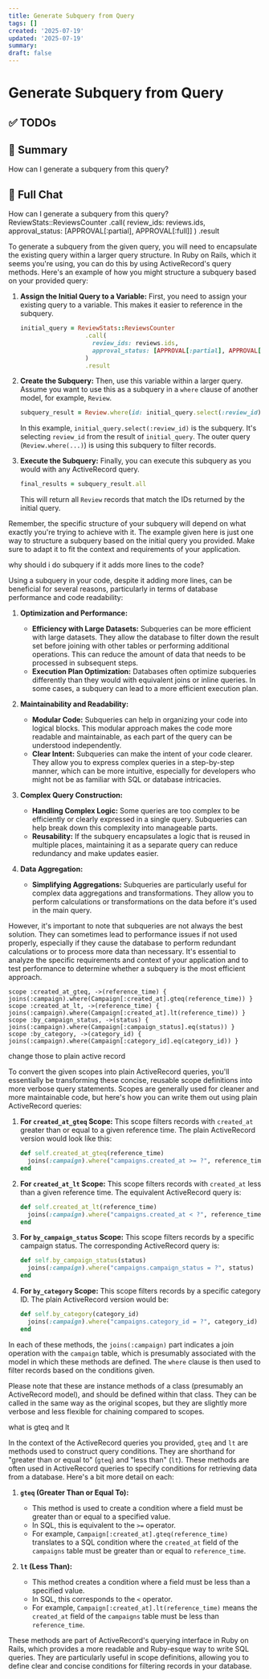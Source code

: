 ```yaml
---
title: Generate Subquery from Query
tags: []
created: '2025-07-19'
updated: '2025-07-19'
summary:
draft: false
---
```


# Generate Subquery from Query

## ✅ TODOs


## 📌 Summary
How can I generate a subquery from this query?

## 🧠 Full Chat


How can I generate a subquery from this query?  
  ReviewStats::ReviewsCounter
      .call(
        review_ids: reviews.ids,
        approval_status: [APPROVAL[:partial], APPROVAL[:full]]
      )
      .result
  

To generate a subquery from the given query, you will need to encapsulate the existing query within a larger query structure. In Ruby on Rails, which it seems you're using, you can do this by using ActiveRecord's query methods. Here's an example of how you might structure a subquery based on your provided query:

1. **Assign the Initial Query to a Variable:**
   First, you need to assign your existing query to a variable. This makes it easier to reference in the subquery.

   ```ruby
   initial_query = ReviewStats::ReviewsCounter
                     .call(
                       review_ids: reviews.ids,
                       approval_status: [APPROVAL[:partial], APPROVAL[:full]]
                     )
                     .result
   ```

2. **Create the Subquery:**
   Then, use this variable within a larger query. Assume you want to use this as a subquery in a `where` clause of another model, for example, `Review`.

   ```ruby
   subquery_result = Review.where(id: initial_query.select(:review_id))
   ```

   In this example, `initial_query.select(:review_id)` is the subquery. It's selecting `review_id` from the result of `initial_query`. The outer query (`Review.where(...)`) is using this subquery to filter records.

3. **Execute the Subquery:**
   Finally, you can execute this subquery as you would with any ActiveRecord query.

   ```ruby
   final_results = subquery_result.all
   ```

   This will return all `Review` records that match the IDs returned by the initial query.

Remember, the specific structure of your subquery will depend on what exactly you're trying to achieve with it. The example given here is just one way to structure a subquery based on the initial query you provided. Make sure to adapt it to fit the context and requirements of your application.

why should i do subquery if it adds more lines to the code?

Using a subquery in your code, despite it adding more lines, can be beneficial for several reasons, particularly in terms of database performance and code readability:

1. **Optimization and Performance:**
   - **Efficiency with Large Datasets:** Subqueries can be more efficient with large datasets. They allow the database to filter down the result set before joining with other tables or performing additional operations. This can reduce the amount of data that needs to be processed in subsequent steps.
   - **Execution Plan Optimization:** Databases often optimize subqueries differently than they would with equivalent joins or inline queries. In some cases, a subquery can lead to a more efficient execution plan.

2. **Maintainability and Readability:**
   - **Modular Code:** Subqueries can help in organizing your code into logical blocks. This modular approach makes the code more readable and maintainable, as each part of the query can be understood independently.
   - **Clear Intent:** Subqueries can make the intent of your code clearer. They allow you to express complex queries in a step-by-step manner, which can be more intuitive, especially for developers who might not be as familiar with SQL or database intricacies.

3. **Complex Query Construction:**
   - **Handling Complex Logic:** Some queries are too complex to be efficiently or clearly expressed in a single query. Subqueries can help break down this complexity into manageable parts.
   - **Reusability:** If the subquery encapsulates a logic that is reused in multiple places, maintaining it as a separate query can reduce redundancy and make updates easier.

4. **Data Aggregation:**
   - **Simplifying Aggregations:** Subqueries are particularly useful for complex data aggregations and transformations. They allow you to perform calculations or transformations on the data before it's used in the main query.

However, it's important to note that subqueries are not always the best solution. They can sometimes lead to performance issues if not used properly, especially if they cause the database to perform redundant calculations or to process more data than necessary. It's essential to analyze the specific requirements and context of your application and to test performance to determine whether a subquery is the most efficient approach.

    scope :created_at_gteq, ->(reference_time) { joins(:campaign).where(Campaign[:created_at].gteq(reference_time)) }
    scope :created_at_lt, ->(reference_time) { joins(:campaign).where(Campaign[:created_at].lt(reference_time)) }
    scope :by_campaign_status, ->(status) { joins(:campaign).where(Campaign[:campaign_status].eq(status)) }
    scope :by_category, ->(category_id) { joins(:campaign).where(Campaign[:category_id].eq(category_id)) }
change those to plain active record

To convert the given scopes into plain ActiveRecord queries, you'll essentially be transforming these concise, reusable scope definitions into more verbose query statements. Scopes are generally used for cleaner and more maintainable code, but here's how you can write them out using plain ActiveRecord queries:

1. **For `created_at_gteq` Scope:**
   This scope filters records with `created_at` greater than or equal to a given reference time. The plain ActiveRecord version would look like this:

   ```ruby
   def self.created_at_gteq(reference_time)
     joins(:campaign).where("campaigns.created_at >= ?", reference_time)
   end
   ```

2. **For `created_at_lt` Scope:**
   This scope filters records with `created_at` less than a given reference time. The equivalent ActiveRecord query is:

   ```ruby
   def self.created_at_lt(reference_time)
     joins(:campaign).where("campaigns.created_at < ?", reference_time)
   end
   ```

3. **For `by_campaign_status` Scope:**
   This scope filters records by a specific campaign status. The corresponding ActiveRecord query is:

   ```ruby
   def self.by_campaign_status(status)
     joins(:campaign).where("campaigns.campaign_status = ?", status)
   end
   ```

4. **For `by_category` Scope:**
   This scope filters records by a specific category ID. The plain ActiveRecord version would be:

   ```ruby
   def self.by_category(category_id)
     joins(:campaign).where("campaigns.category_id = ?", category_id)
   end
   ```

In each of these methods, the `joins(:campaign)` part indicates a join operation with the `campaign` table, which is presumably associated with the model in which these methods are defined. The `where` clause is then used to filter records based on the conditions given.

Please note that these are instance methods of a class (presumably an ActiveRecord model), and should be defined within that class. They can be called in the same way as the original scopes, but they are slightly more verbose and less flexible for chaining compared to scopes.

what is gteq and lt



In the context of the ActiveRecord queries you provided, `gteq` and `lt` are methods used to construct query conditions. They are shorthand for "greater than or equal to" (`gteq`) and "less than" (`lt`). These methods are often used in ActiveRecord queries to specify conditions for retrieving data from a database. Here's a bit more detail on each:

1. **`gteq` (Greater Than or Equal To):**
   - This method is used to create a condition where a field must be greater than or equal to a specified value.
   - In SQL, this is equivalent to the `>=` operator.
   - For example, `Campaign[:created_at].gteq(reference_time)` translates to a SQL condition where the `created_at` field of the `campaigns` table must be greater than or equal to `reference_time`.

2. **`lt` (Less Than):**
   - This method creates a condition where a field must be less than a specified value.
   - In SQL, this corresponds to the `<` operator.
   - For example, `Campaign[:created_at].lt(reference_time)` means the `created_at` field of the `campaigns` table must be less than `reference_time`.

These methods are part of ActiveRecord's querying interface in Ruby on Rails, which provides a more readable and Ruby-esque way to write SQL queries. They are particularly useful in scope definitions, allowing you to define clear and concise conditions for filtering records in your database.